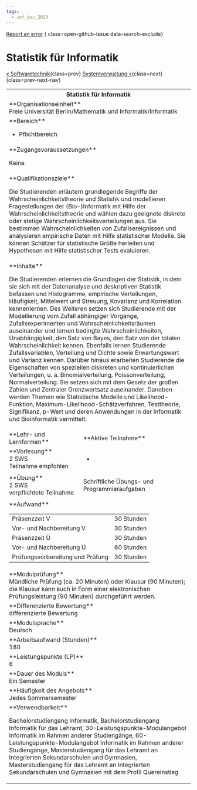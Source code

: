 ```yaml
---
tags:
  - inf_bsc_2023
---
```

[Report an error](https://github.com/SGSSGene/FUB-SUP/issues/new?title=Error%20in%20%22Statistik%20f%C3%BCr%20Informatik%22&body=There%20seems%20to%20be%20an%20error%20in%20module%20%22Statistik%20f%C3%BCr%20Informatik%22%2E%0A%0A%3CDescribe%20here%20a%20slightly%20more%20detailed%20description%20of%20what%20is%20wrong%3E&labels=bug)
{ class=open-github-issue data-search-exclude}

# Statistik für Informatik

[« Softwaretechnik](Softwaretechnik.md){class=prev}
[Systemverwaltung »](Systemverwaltung.md){class=next}
{class=prev-next-nav}

<table markdown id="moduledesc">
<tr markdown class="moduledesc_head"><th colspan="2">Statistik für Informatik </th></tr>
<tr markdown><td colspan="2">**Organisationseinheit**   <br>Freie Universität Berlin/Mathematik und Informatik/Informatik</td></tr>

<tr markdown><td colspan="2">**Bereich**<br>


- Pflichtbereich

</td></tr>

<tr markdown><td colspan="2">**Zugangsvoraussetzungen** <br>

Keine


</td></tr>
<tr markdown><td colspan="2">**Qualifikationsziele**    <br>

Die Studierenden erläutern grundlegende Begriffe der
Wahrscheinlichkeitstheorie und Statistik und modellieren Fragestellungen der
(Bio-)Informatik mit Hilfe der Wahrscheinlichkeitstheorie und wählen dazu
geeignete diskrete oder stetige Wahrscheinlichkeitsverteilungen aus. Sie
bestimmen Wahrscheinlichkeiten von Zufallsereignissen und analysieren
empirische Daten mit Hilfe statistischer Modelle. Sie können Schätzer für
statistische Größe herleiten und Hypothesen mit Hilfe statistischer Tests
evaluieren.


</td></tr>
<tr markdown><td colspan="2">**Inhalte**                <br>

Die Studierenden erlernen die Grundlagen der Statistik, in dem sie sich mit
der Datenanalyse und deskriptiven Statistik befassen und Histogramme,
empirische Verteilungen, Häufigkeit, Mittelwert und Streuung, Kovarianz und
Korrelation kennenlernen. Des Weiteren setzen sich Studierende mit der
Modellierung vom Zufall abhängiger Vorgänge, Zufallsexperimenten und
Wahrscheinlichkeitsräumen auseinander und lernen bedingte
Wahrscheinlichkeiten, Unabhängigkeit, den Satz von Bayes, den Satz von der
totalen Wahrscheinlichkeit kennen. Ebenfalls lernen Studierende
Zufallsvariablen, Verteilung und Dichte sowie Erwartungswert und Varianz
kennen. Darüber hinaus erarbeiten Studierende die Eigenschaften von
speziellen diskreten und kontinuierlichen Verteilungen, u. a.
Binomialverteilung, Poissonverteilung, Normalverteilung. Sie setzen sich mit
dem Gesetz der großen Zahlen und Zentraler Grenzwertsatz auseinander.
Daneben werden Themen wie Statistische Modelle und Likelihood-Funktion,
Maximum-Likelihood-Schätzverfahren, Testtheorie, Signifikanz, p-Wert und
deren Anwendungen in der Informatik und Bioinformatik vermittelt.


</td></tr>

<tr markdown><td>**Lehr- und Lernformen**</td><td>**Aktive Teilnahme**</td></tr>
<tr markdown><td> **Vorlesung** <br>2 SWS <br> Teilnahme empfohlen</td><td>

-
</td></tr>
<tr markdown><td> **Übung** <br>2 SWS <br> verpflichtete Teilnahme</td><td>

Schriftliche Übungs- und Programmieraufgaben
</td></tr>
<tr markdown><td colspan="2">**Aufwand**                <br>
<table class="aufwand_table">
<tr><td>Präsenzzeit V</td><td>30 Stunden</td></tr>
<tr><td>Vor- und Nachbereitung V</td><td>30 Stunden</td></tr>
<tr><td>Präsenzzeit Ü</td><td>30 Stunden</td></tr>
<tr><td>Vor- und Nachbereitung Ü</td><td>60 Stunden</td></tr>
<tr><td>Prüfungsvorbereitung und Prüfung</td><td>30 Stunden</td></tr>
</table>

</td></tr>
<tr markdown><td colspan="2">**Modulprüfung**             <br>Mündliche Prüfung (ca. 20 Minuten) oder Klausur (90 Minuten); die Klausur
kann auch in Form einer elektronischen Prüfungsleistung (90 Minuten)
durchgeführt werden.


</td></tr>
<tr markdown><td colspan="2">**Differenzierte Bewertung** <br>differenzierte Bewertung

</td></tr>
<tr markdown><td colspan="2">**Modulsprache**             <br>Deutsch</td></tr>
<tr markdown><td colspan="2">**Arbeitsaufwand (Stunden)** <br>180</td></tr>
<tr markdown><td colspan="2">**Leistungspunkte (LP)**     <br>6</td></tr>
<tr markdown><td colspan="2">**Dauer des Moduls**         <br>Ein Semester</td></tr>
<tr markdown><td colspan="2">**Häufigkeit des Angebots**  <br>Jedes Sommersemester</td></tr>
<tr markdown><td colspan="2">**Verwendbarkeit**           <br>

Bachelorstudiengang Informatik, Bachelorstudiengang Informatik für das
Lehramt, 30-Leistungspunkte-Modulangebot Informatik im Rahmen anderer
Studiengänge, 60-Leistungspunkte-Modulangebot Informatik im Rahmen anderer
Studiengänge, Masterstudiengang für das Lehramt an Integrierten
Sekundarschulen und Gymnasien, Masterstudiengang für das Lehramt an
Integrierten Sekundarschulen und Gymnasien mit dem Profil Quereinstieg


</td></tr>


</table>
